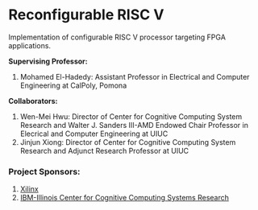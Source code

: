 # Reconfigurable RISC V

Implementation of configurable RISC V processor targeting FPGA applications.

**Supervising Professor:** 

1. Mohamed El-Hadedy: Assistant Professor in Electrical and Computer Engineering at CalPoly, Pomona  

**Collaborators:**
1. Wen-Mei Hwu:  Director of Center for Cognitive Computing System Research and Walter J. Sanders III-AMD Endowed Chair Professor in Elecrical and Computer Engineering at UIUC 
2. Jinjun Xiong: Director of Center for Cognitive Computing System Research and Adjunct Research Professor at UIUC  


### Project Sponsors:

1. [Xilinx](https://www.xilinx.com/)
2. [IBM-Illinois Center for Cognitive Computing Systems Research](https://www.c3sr.com/)
